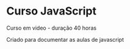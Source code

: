 # Curso JavaScript
 Curso em video - duração 40 horas

 Criado para documentar as aulas de javascript
